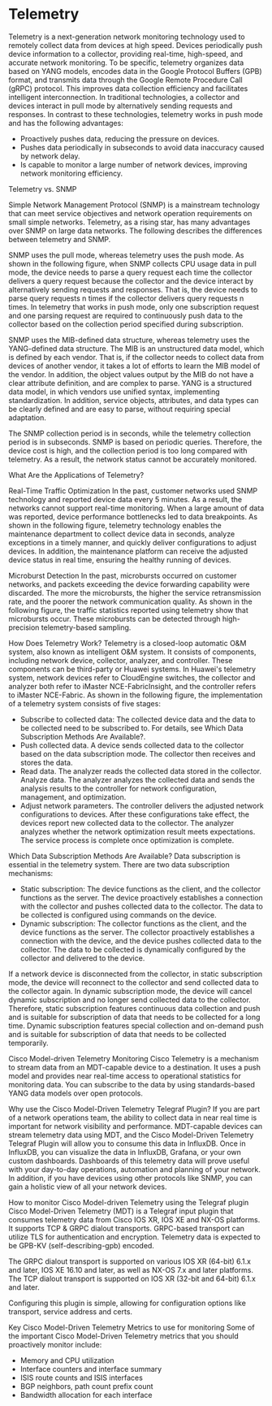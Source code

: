 # Telemetry

Telemetry is a next-generation network monitoring technology used to remotely collect data from devices at high speed. Devices periodically push device information to a collector, providing real-time, high-speed, and accurate network monitoring. To be specific, telemetry organizes data based on YANG models, encodes data in the Google Protocol Buffers (GPB) format, and transmits data through the Google Remote Procedure Call (gRPC) protocol. This improves data collection efficiency and facilitates intelligent interconnection.
In traditional technologies, a collector and devices interact in pull mode by alternatively sending requests and responses. In contrast to these technologies, telemetry works in push mode and has the following advantages:
- Proactively pushes data, reducing the pressure on devices.
- Pushes data periodically in subseconds to avoid data inaccuracy caused by network delay.
- Is capable to monitor a large number of network devices, improving network monitoring efficiency.

Telemetry vs. SNMP

Simple Network Management Protocol (SNMP) is a mainstream technology that can meet service objectives and network operation requirements on small simple networks. Telemetry, as a rising star, has many advantages over SNMP on large data networks. The following describes the differences between telemetry and SNMP.

SNMP uses the pull mode, whereas telemetry uses the push mode.
As shown in the following figure, when SNMP collects CPU usage data in pull mode, the device needs to parse a query request each time the collector delivers a query request because the collector and the device interact by alternatively sending requests and responses. That is, the device needs to parse query requests n times if the collector delivers query requests n times. In telemetry that works in push mode, only one subscription request and one parsing request are required to continuously push data to the collector based on the collection period specified during subscription.

SNMP uses the MIB-defined data structure, whereas telemetry uses the YANG-defined data structure.
The MIB is an unstructured data model, which is defined by each vendor. That is, if the collector needs to collect data from devices of another vendor, it takes a lot of efforts to learn the MIB model of the vendor. In addition, the object values output by the MIB do not have a clear attribute definition, and are complex to parse. YANG is a structured data model, in which vendors use unified syntax, implementing standardization. In addition, service objects, attributes, and data types can be clearly defined and are easy to parse, without requiring special adaptation.

The SNMP collection period is in seconds, while the telemetry collection period is in subseconds.
SNMP is based on periodic queries. Therefore, the device cost is high, and the collection period is too long compared with telemetry. As a result, the network status cannot be accurately monitored.

What Are the Applications of Telemetry?

Real-Time Traffic Optimization
In the past, customer networks used SNMP technology and reported device data every 5 minutes. As a result, the networks cannot support real-time monitoring. When a large amount of data was reported, device performance bottlenecks led to data breakpoints. As shown in the following figure, telemetry technology enables the maintenance department to collect device data in seconds, analyze exceptions in a timely manner, and quickly deliver configurations to adjust devices. In addition, the maintenance platform can receive the adjusted device status in real time, ensuring the healthy running of devices.

Microburst Detection
In the past, microbursts occurred on customer networks, and packets exceeding the device forwarding capability were discarded. The more the microbursts, the higher the service retransmission rate, and the poorer the network communication quality. As shown in the following figure, the traffic statistics reported using telemetry show that microbursts occur. These microbursts can be detected through high-precision telemetry-based sampling.

How Does Telemetry Work?
Telemetry is a closed-loop automatic O&M system, also known as intelligent O&M system. It consists of components, including network device, collector, analyzer, and controller. These components can be third-party or Huawei systems. In Huawei's telemetry system, network devices refer to CloudEngine switches, the collector and analyzer both refer to iMaster NCE-FabricInsight, and the controller refers to iMaster NCE-Fabric.
As shown in the following figure, the implementation of a telemetry system consists of five stages:
- Subscribe to collected data: The collected device data and the data to be collected need to be subscribed to. For details, see Which Data Subscription Methods Are Available?.
- Push collected data. A device sends collected data to the collector based on the data subscription mode. The collector then receives and stores the data.
- Read data. The analyzer reads the collected data stored in the collector.
Analyze data. The analyzer analyzes the collected data and sends the analysis results to the controller for network configuration, management, and optimization.
- Adjust network parameters. The controller delivers the adjusted network configurations to devices. After these configurations take effect, the devices report new collected data to the collector. The analyzer analyzes whether the network optimization result meets expectations. The service process is complete once optimization is complete.

Which Data Subscription Methods Are Available?
Data subscription is essential in the telemetry system. There are two data subscription mechanisms:
- Static subscription: The device functions as the client, and the collector functions as the server. The device proactively establishes a connection with the collector and pushes collected data to the collector. The data to be collected is configured using commands on the device.
- Dynamic subscription: The collector functions as the client, and the device functions as the server. The collector proactively establishes a connection with the device, and the device pushes collected data to the collector. The data to be collected is dynamically configured by the collector and delivered to the device.

If a network device is disconnected from the collector, in static subscription mode, the device will reconnect to the collector and send collected data to the collector again. In dynamic subscription mode, the device will cancel dynamic subscription and no longer send collected data to the collector. Therefore, static subscription features continuous data collection and push and is suitable for subscription of data that needs to be collected for a long time. Dynamic subscription features special collection and on-demand push and is suitable for subscription of data that needs to be collected temporarily.

Cisco Model-driven Telemetry Monitoring
Cisco Telemetry is a mechanism to stream data from an MDT-capable device to a destination. It uses a push model and provides near real-time access to operational statistics for monitoring data. You can subscribe to the data by using standards-based YANG data models over open protocols.

Why use the Cisco Model-Driven Telemetry Telegraf Plugin?
If you are part of a network operations team, the ability to collect data in near real time is important for network visibility and performance. MDT-capable devices can stream telemetry data using MDT, and the Cisco Model-Driven Telemetry Telegraf Plugin will allow you to consume this data in InfluxDB. Once in InfluxDB, you can visualize the data in InfluxDB, Grafana, or your own custom dashboards. Dashboards of this telemetry data will prove useful with your day-to-day operations, automation and planning of your network. In addition, if you have devices using other protocols like SNMP, you can gain a holistic view of all your network devices.

How to monitor Cisco Model-driven Telemetry using the Telegraf plugin
Cisco Model-Driven Telemetry (MDT) is a Telegraf input plugin that consumes telemetry data from Cisco IOS XR, IOS XE and NX-OS platforms. It supports TCP & GRPC dialout transports. GRPC-based transport can utilize TLS for authentication and encryption. Telemetry data is expected to be GPB-KV (self-describing-gpb) encoded.

The GRPC dialout transport is supported on various IOS XR (64-bit) 6.1.x and later, IOS XE 16.10 and later, as well as NX-OS 7.x and later platforms. The TCP dialout transport is supported on IOS XR (32-bit and 64-bit) 6.1.x and later.

Configuring this plugin is simple, allowing for configuration options like transport, service address and certs.

Key Cisco Model-Driven Telemetry Metrics to use for monitoring
Some of the important Cisco Model-Driven Telemetry metrics that you should proactively monitor include:
- Memory and CPU utilization
- Interface counters and interface summary
- ISIS route counts and ISIS interfaces
- BGP neighbors, path count prefix count
- Bandwidth allocation for each interface

